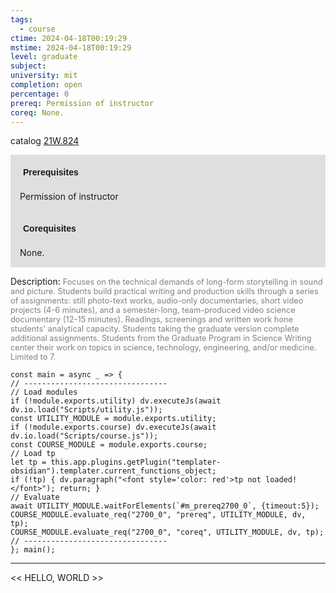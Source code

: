 ```yaml
---
tags:
  - course
ctime: 2024-04-18T00:19:29
mstime: 2024-04-18T00:19:29
level: graduate
subject: 
university: mit
completion: open
percentage: 0
prereq: Permission of instructor
coreq: None.
---
```


catalog [21W.824](http://student.mit.edu/catalog/m21Wb.html#21W.824)

<span style="display: block; padding: 15px; background-color: rgb(100, 100, 100, 0.2);"><font id="m_prereq2700_0" style="display: block; font-family: Arial, sans-serif; font-weight: bold; padding: 5px">Prerequisites</font><br><span id="prereq2700_0">Permission of instructor</span></span>
<span style="display: block; padding: 15px; background-color: rgb(100, 100, 100, 0.2);"><font id="m_coreq2700_0" style="display: block; font-family: Arial, sans-serif; font-weight: bold; padding: 5px">Corequisites</font><br><span id="coreq2700_0">None.</span></span>

<font style="">Description:</font>
<font style="color: grey; font-size: 0.8rem;">Focuses on the technical demands of long-form storytelling in sound and picture. Students build practical writing and production skills through a series of assignments: still photo-text works, audio-only documentaries, short video projects (4-6 minutes), and a semester-long, team-produced video science documentary (12-15 minutes). Readings, screenings and written work hone students' analytical capacity. Students taking the graduate version complete additional assignments. Students from the Graduate Program in Science Writing center their work on topics in science, technology, engineering, and/or medicine. Limited to 7.</font>

```dataviewjs
const main = async _ => {
// --------------------------------
// Load modules
if (!module.exports.utility) dv.executeJs(await dv.io.load("Scripts/utility.js"));
const UTILITY_MODULE = module.exports.utility;
if (!module.exports.course) dv.executeJs(await dv.io.load("Scripts/course.js"));
const COURSE_MODULE = module.exports.course;
// Load tp
let tp = this.app.plugins.getPlugin("templater-obsidian").templater.current_functions_object;
if (!tp) { dv.paragraph("<font style='color: red'>tp not loaded!</font>"); return; }
// Evaluate
await UTILITY_MODULE.waitForElements(`#m_prereq2700_0`, {timeout:5});
COURSE_MODULE.evaluate_req("2700_0", "prereq", UTILITY_MODULE, dv, tp);
COURSE_MODULE.evaluate_req("2700_0", "coreq", UTILITY_MODULE, dv, tp);
// --------------------------------
}; main();
```

---

<< HELLO, WORLD >>
